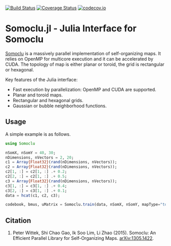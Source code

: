 [![Build Status](https://travis-ci.org/peterwittek/Somoclu.jl.svg?branch=master)](https://travis-ci.org/peterwittek/Somoclu.jl)
[![Coverage Status](https://coveralls.io/repos/peterwittek/Somoclu.jl/badge.svg?branch=master&service=github)](https://coveralls.io/github/peterwittek/Somoclu.jl?branch=master)
[![codecov.io](http://codecov.io/github/peterwittek/Somoclu.jl/coverage.svg?branch=master)](http://codecov.io/github/peterwittek/Somoclu.jl?branch=master)

Somoclu.jl - Julia Interface for Somoclu
========================================

[Somoclu](https://github.com/peterwittek/somoclu) is a massively parallel implementation of self-organizing maps. It relies on OpenMP for multicore execution and it can be accelerated by CUDA. The topology of map is either planar or toroid, the grid is rectangular or hexagonal.

Key features of the Julia interface:

- Fast execution by parallelization: OpenMP and CUDA are supported.
- Planar and toroid maps.
- Rectangular and hexagonal grids.
- Gaussian or bubble neighborhood functions.

Usage
-----
A simple example is as follows.

```julia
using Somoclu

nSomX, nSomY = 40, 30;
nDimensions, nVectors = 2, 20;
c1 = Array{Float32}(rand(nDimensions, nVectors));
c2 = Array{Float32}(rand(nDimensions, nVectors));
c2[1, :] = c2[1, :] .+ 0.2;
c2[2, :] = c2[1, :] .+ 0.5;
c3 = Array{Float32}(rand(nDimensions, nVectors));
c3[1, :] = c3[1, :] .+ 0.4;
c3[2, :] = c3[1, :] .+ 0.1;
data = hcat(c1, c2, c3);

codebook, bmus, uMatrix = Somoclu.train(data, nSomX, nSomY, mapType="toroid");
```

Citation
--------

1. Peter Wittek, Shi Chao Gao, Ik Soo Lim, Li Zhao (2015). Somoclu: An Efficient Parallel Library for Self-Organizing Maps. [arXiv:1305.1422](http://arxiv.org/abs/1305.1422).
